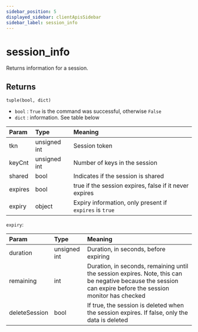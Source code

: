 ```yaml
---
sidebar_position: 5
displayed_sidebar: clientApisSidebar
sidebar_label: session_info
---
```


# session_info
Returns information for a session.


## Returns


`tuple(bool, dict)`
- `bool` : `True` is the command was successful, otherwise `False`
- `dict` : information. See table below




|Param|Type|Meaning|
|:---|:---|:---|
|tkn|unsigned int|Session token|
|keyCnt|unsigned int|Number of keys in the session|
|shared|bool|Indicates if the session is shared|
|expires|bool|true if the session expires, false if it never expires|
|expiry|object|Expiry information, only present if `expires` is `true`|


`expiry`:

|Param|Type|Meaning|
|:---|:---|:---|
|duration|unsigned int|Duration, in seconds, before expiring|
|remaining|int|Duration, in seconds, remaining until the session expires. Note, this can be negative because the session can expire before the session monitor has checked|
|deleteSession|bool|If true, the session is deleted when the session expires. If false, only the data is deleted|

